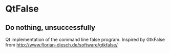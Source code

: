 # QtFalse
## Do nothing, unsuccessfully

Qt implementation of the command line false program.
Inspired by GtkFalse from http://www.florian-diesch.de/software/gtkfalse/